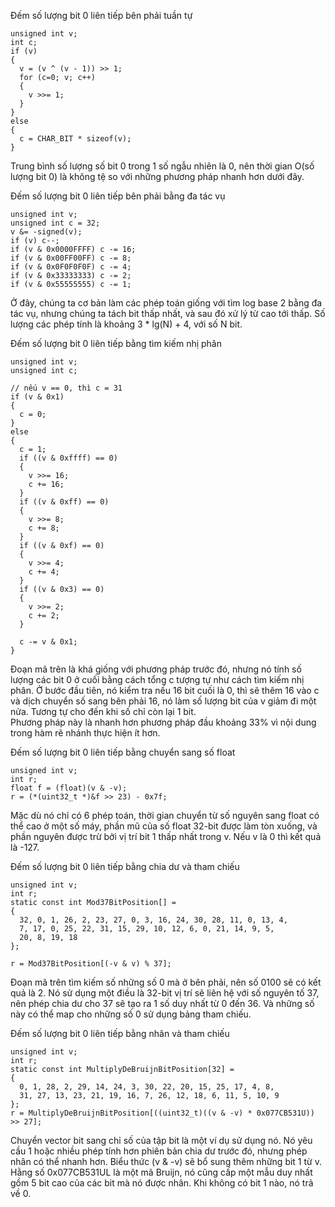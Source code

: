 Đếm số lượng bit 0 liên tiếp bên phải tuần tự
```
unsigned int v;
int c;
if (v)
{
  v = (v ^ (v - 1)) >> 1;
  for (c=0; v; c++)
  {
    v >>= 1;
  }
}
else
{
  c = CHAR_BIT * sizeof(v);
}
```
Trung bình số lượng số bit 0 trong 1 số ngẫu nhiên là 0, nên thời gian O(số lượng bit 0) là không tệ so với những phương pháp nhanh hơn dưới đây.

Đếm số lượng bit 0 liên tiếp bên phải bằng đa tác vụ
```
unsigned int v;
unsigned int c = 32;
v &= -signed(v);
if (v) c--;
if (v & 0x0000FFFF) c -= 16;
if (v & 0x00FF00FF) c -= 8;
if (v & 0x0F0F0F0F) c -= 4;
if (v & 0x33333333) c -= 2;
if (v & 0x55555555) c -= 1;
```
Ở đây, chúng ta cơ bản làm các phép toán giống với tìm log base 2 bằng đa tác vụ, nhưng chúng ta tách bit thấp nhất, và sau đó xử lý từ cao tới thấp. Số lượng các phép tính là khoảng 3 * lg(N) + 4, với số N bit.

Đếm số lượng bit 0 liên tiếp bằng tìm kiếm nhị phân
```
unsigned int v;
unsigned int c;

// nếu v == 0, thì c = 31
if (v & 0x1)
{
  c = 0;
}
else
{
  c = 1;
  if ((v & 0xffff) == 0)
  {
    v >>= 16;
    c += 16;
  }
  if ((v & 0xff) == 0)
  {
    v >>= 8;
    c += 8;
  }
  if ((v & 0xf) == 0)
  {
    v >>= 4;
    c += 4;
  }
  if ((v & 0x3) == 0)
  {
    v >>= 2;
    c += 2;
  }
  
  c -= v & 0x1;
}
```
Đoạn mã trên là khá giống với phương pháp trước đó, nhưng nó tính số lượng các bit 0 ở cuối bằng cách tổng c tượng tự như cách tìm kiếm nhị phân. Ở bước đầu tiên, nó kiểm tra nếu 16 bit cuối là 0, thì sẽ thêm 16 vào c và dịch chuyển số sang bên phải 16, nó làm số lượng bit của v giảm đi một nửa. Tương tự cho đến khi số chỉ còn lại 1 bit.  
Phương pháp này là nhanh hơn phương pháp đầu khoảng 33% vì nội dung trong hàm rẽ nhánh thực hiện ít hơn.

Đếm số lượng bit 0 liên tiếp bằng chuyển sang số float
```
unsigned int v;
int r;
float f = (float)(v & -v);
r = (*(uint32_t *)&f >> 23) - 0x7f;
```
Mặc dù nó chỉ có 6 phép toán, thời gian chuyển từ số nguyên sang float có thể cao ở một số máy, phần mũ của số float 32-bit được làm tòn xuống, và phần nguyên được trừ bởi vị trí bit 1 thấp nhất trong v. Nếu v là 0 thì kết quả là -127.

Đếm số lượng bit 0 liên tiếp bằng chia dư và tham chiếu
```
unsigned int v;
int r;
static const int Mod37BitPosition[] =
{
  32, 0, 1, 26, 2, 23, 27, 0, 3, 16, 24, 30, 28, 11, 0, 13, 4,
  7, 17, 0, 25, 22, 31, 15, 29, 10, 12, 6, 0, 21, 14, 9, 5,
  20, 8, 19, 18
};

r = Mod37BitPosition[(-v & v) % 37];
```
Đoạn mã trên tìm kiếm số những số 0 mà ở bên phải, nên số 0100 sẽ có kết quả là 2. Nó sử dụng một điều là 32-bit vị trí sẽ liên hệ với số nguyên tố 37, nên phép chia dư cho 37 sẽ tạo ra 1 số duy nhất từ 0 đến 36. Và những số này có thể map cho những số 0 sử dụng bảng tham chiếu.

Đếm số lượng bit 0 liên tiếp bằng nhân và tham chiếu
```
unsigned int v;
int r;
static const int MultiplyDeBruijnBitPosition[32] = 
{
  0, 1, 28, 2, 29, 14, 24, 3, 30, 22, 20, 15, 25, 17, 4, 8, 
  31, 27, 13, 23, 21, 19, 16, 7, 26, 12, 18, 6, 11, 5, 10, 9
};
r = MultiplyDeBruijnBitPosition[((uint32_t)((v & -v) * 0x077CB531U)) >> 27];
```
Chuyển vector bit sang chỉ số của tập bit là một ví dụ sử dụng nó. Nó yêu cầu 1 hoặc nhiều phép tính hơn phiên bản chia dư trước đó, nhưng phép nhân có thể nhanh hơn. Biểu thức (v & -v) sẽ bổ sung thêm những bit 1 từ v.  
Hằng số 0x077CB531UL là một mã Bruijn, nó cũng cấp một mẫu duy nhất gồm 5 bit cao của các bit mà nó được nhân. Khi không có bit 1 nào, nó trả về 0.
